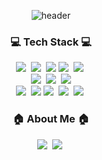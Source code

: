 <div align="center">
  
![header](https://capsule-render.vercel.app/api?type=venom&color=timeGradient&height=300&section=header&text=Hi!%20I'm%20Develsopher&fontSize=90)

<h3 align="center">💻 Tech Stack 💻</h3>
<p align="center">
  <img src="https://img.shields.io/badge/JavaScript-F7DF1E?style=flat&logo=JavaScript&logoColor=white"/></a>&nbsp
  <img src="https://img.shields.io/badge/TypeScript-3178C6?style=flat&logo=TypeScript&logoColor=white"/></a>&nbsp
  <img src="https://img.shields.io/badge/React-61DAFB?style=flat&logo=React&logoColor=white"/>
  <img src="https://img.shields.io/badge/Next-000000?style=flat&logo=Next&logoColor=white"/></a>&nbsp
  <img src="https://img.shields.io/badge/Laravel-FF2D20?style=flat&logo=Laravel&logoColor=white"/></a>&nbsp</a>
  <br>
  <img src="https://img.shields.io/badge/MySQL-4479A1?style=flat&logo=MySQL&logoColor=white"/></a>&nbsp
  <img src="https://img.shields.io/badge/GitHub-gray?style=flat&logo=GitHub&logoColor=black"/></a>&nbsp
  <img src="https://img.shields.io/badge/Git-blue?style=flat&logo=Git&logoColor=F05032"/></a>
  <br>
  <img src="https://img.shields.io/badge/Figma-F24E1E?style=flat&logo=Figma&logoColor=white"/></a>&nbsp
  <img src="https://img.shields.io/badge/Notion-000000?style=flat&logo=Notion&logoColor=white"/></a>
  <img src="https://img.shields.io/badge/Discord-5865F2?style=flat&logo=Discord&logoColor=white"/></a>&nbsp
  <img src="https://img.shields.io/badge/Slack-4A154B?style=flat&logo=Slack&logoColor=white"/></a>&nbsp
  <img src="https://img.shields.io/badge/Jira-0052CC?style=flat&logo=Jira&logoColor=white"/></a>&nbsp
</p>


<h3 align="center">🏠 About Me 🏠</h3>
<p align="center">
  <a href="https://www.develsopher.com"><img src="https://img.shields.io/badge/Blog-11B48A?style=flat&logo=Bloglovin&logoColor=white&link=https://velog.io/@kyu0918"/></a>&nbsp
  <a href="https://www.instagram.com/localhost3ooo/"><img src="https://img.shields.io/badge/Instagram-E4405F?style=flat&logo=Instagram&logoColor=white&link=https://www.instagram.com/bowling_kyu/"/></a>&nbsp
</p>

<br>


</div>
